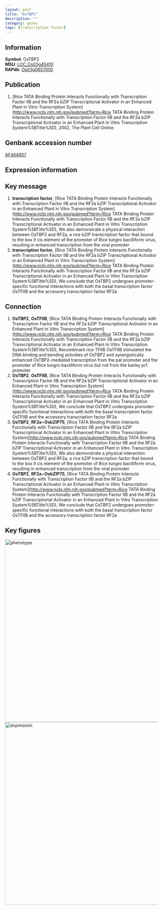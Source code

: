 ```yaml
---
layout: post
title: "OsTBP2"
description: ""
category: genes
tags: [transcription factor]
---
```


## Information
__Symbol__: OsTBP2  
__MSU__: [LOC_Os03g45410](http://rice.plantbiology.msu.edu/cgi-bin/ORF_infopage.cgi?orf=LOC_Os03g45410)  
__RAPdb__: [Os03g0657000](http://rapdb.dna.affrc.go.jp/viewer/gbrowse_details/irgsp1?name=Os03g0657000)  

## Publication
1. [Rice TATA Binding Protein Interacts Functionally with Transcription Factor IIB and the RF2a bZIP Transcriptional Activator in an Enhanced Plant in Vitro Transcription System](http://www.ncbi.nlm.nih.gov/pubmed?term=Rice TATA Binding Protein Interacts Functionally with Transcription Factor IIB and the RF2a bZIP Transcriptional Activator in an Enhanced Plant in Vitro Transcription System%5BTitle%5D), 2002, The Plant Cell Online.

## Genbank accession number
[AF464907](http://www.ncbi.nlm.nih.gov/nuccore/AF464907)  

## Expression information

## Key message
1. __transcription factor__, [Rice TATA Binding Protein Interacts Functionally with Transcription Factor IIB and the RF2a bZIP Transcriptional Activator in an Enhanced Plant in Vitro Transcription System](http://www.ncbi.nlm.nih.gov/pubmed?term=Rice TATA Binding Protein Interacts Functionally with Transcription Factor IIB and the RF2a bZIP Transcriptional Activator in an Enhanced Plant in Vitro Transcription System%5BTitle%5D),  We also demonstrate a physical interaction between OsTBP2 and RF2a, a rice bZIP transcription factor that bound to the box II cis element of the promoter of Rice tungro bacilliform virus, resulting in enhanced transcription from the viral promoter
2. __transcription factor__, [Rice TATA Binding Protein Interacts Functionally with Transcription Factor IIB and the RF2a bZIP Transcriptional Activator in an Enhanced Plant in Vitro Transcription System](http://www.ncbi.nlm.nih.gov/pubmed?term=Rice TATA Binding Protein Interacts Functionally with Transcription Factor IIB and the RF2a bZIP Transcriptional Activator in an Enhanced Plant in Vitro Transcription System%5BTitle%5D),  We conclude that OsTBP2 undergoes promoter-specific functional interactions with both the basal transcription factor OsTFIIB and the accessory transcription factor RF2a

## Connection
1. __OsTBP2__, __OsTFIIB__, [Rice TATA Binding Protein Interacts Functionally with Transcription Factor IIB and the RF2a bZIP Transcriptional Activator in an Enhanced Plant in Vitro Transcription System](http://www.ncbi.nlm.nih.gov/pubmed?term=Rice TATA Binding Protein Interacts Functionally with Transcription Factor IIB and the RF2a bZIP Transcriptional Activator in an Enhanced Plant in Vitro Transcription System%5BTitle%5D),  Recombinant rice TFIIB OsTFIIB stimulated the DNA binding and bending activities of OsTBP2 and synergistically enhanced OsTBP2-mediated transcription from the pal promoter and the promoter of Rice tungro bacilliform virus but not from the barley pr1 promoter
2. __OsTBP2__, __OsTFIIB__, [Rice TATA Binding Protein Interacts Functionally with Transcription Factor IIB and the RF2a bZIP Transcriptional Activator in an Enhanced Plant in Vitro Transcription System](http://www.ncbi.nlm.nih.gov/pubmed?term=Rice TATA Binding Protein Interacts Functionally with Transcription Factor IIB and the RF2a bZIP Transcriptional Activator in an Enhanced Plant in Vitro Transcription System%5BTitle%5D),  We conclude that OsTBP2 undergoes promoter-specific functional interactions with both the basal transcription factor OsTFIIB and the accessory transcription factor RF2a
3. __OsTBP2__, __RF2a~OsbZIP75__, [Rice TATA Binding Protein Interacts Functionally with Transcription Factor IIB and the RF2a bZIP Transcriptional Activator in an Enhanced Plant in Vitro Transcription System](http://www.ncbi.nlm.nih.gov/pubmed?term=Rice TATA Binding Protein Interacts Functionally with Transcription Factor IIB and the RF2a bZIP Transcriptional Activator in an Enhanced Plant in Vitro Transcription System%5BTitle%5D),  We also demonstrate a physical interaction between OsTBP2 and RF2a, a rice bZIP transcription factor that bound to the box II cis element of the promoter of Rice tungro bacilliform virus, resulting in enhanced transcription from the viral promoter
4. __OsTBP2__, __RF2a~OsbZIP75__, [Rice TATA Binding Protein Interacts Functionally with Transcription Factor IIB and the RF2a bZIP Transcriptional Activator in an Enhanced Plant in Vitro Transcription System](http://www.ncbi.nlm.nih.gov/pubmed?term=Rice TATA Binding Protein Interacts Functionally with Transcription Factor IIB and the RF2a bZIP Transcriptional Activator in an Enhanced Plant in Vitro Transcription System%5BTitle%5D),  We conclude that OsTBP2 undergoes promoter-specific functional interactions with both the basal transcription factor OsTFIIB and the accessory transcription factor RF2a

## Key figures
<img src="http://ricencode.github.io/images/OsTBP2.pheno.png" alt="phenotype"  style="width: 600px;"/>

<img src="http://ricencode.github.io/images/OsTBP2.exp.png" alt="expression"  style="width: 600px;"/>


